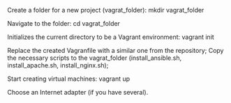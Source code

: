 Create a folder for a new project (vagrat_folder):
	mkdir vagrat_folder
	
Navigate to the folder:
	cd vagrat_folder
	
Initializes the current directory to be a Vagrant environment:
	vagrant init
	
Replace the created Vagranfile with a similar one from the repository;
Copy the necessary scripts to the vagrat_folder (install_ansible.sh, install_apache.sh, install_nginx.sh);

Start creating virtual machines:
	vagrant up
	
Choose an Internet adapter (if you have several).
